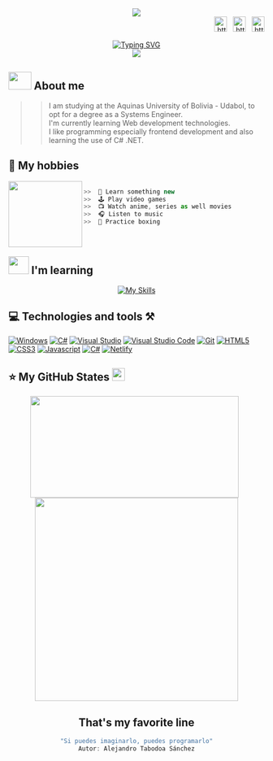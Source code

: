 <div align="center">

  <img src="https://user-images.githubusercontent.com/88981225/211966025-e82f78c5-ed7d-43da-9895-68602c4b4d6a.png"/>
  
</div>

<div align="end">
<a href="https://www.linkedin.com/in/sebastiandurancaballero/" target="_blank" title="LinkedIn" alt="LindkedIn"><img align="center" src="https://raw.githubusercontent.com/rahuldkjain/github-profile-readme-generator/master/src/images/icons/Social/linked-in-alt.svg" alt="https://www.linkedin.com/in/sebastiandurancaballero/" height="30" width="25" /></a> &#160;
<a href="https://www.facebook.com/profile.php?id=100005727317608&mibextid=ZbWKwL" target="_blank" title="Facebook" alt="Facebook"><img align="center" src="https://raw.githubusercontent.com/rahuldkjain/github-profile-readme-generator/master/src/images/icons/Social/facebook.svg" alt="https://www.facebook.com/profile.php?id=100005727317608&mibextid=ZbWKwL" height="30" width="25" /></a> &#160;
<a href="https://www.instagram.com/sebastian_172_duran_/" target="_blank" title="Instagram" alt="Instagram"><img align="center" src="https://raw.githubusercontent.com/rahuldkjain/github-profile-readme-generator/master/src/images/icons/Social/instagram.svg" alt="https://www.instagram.com/sebastian_172_duran_/" height="30" width="25" /></a>
</div></br>

<div align="center">
  <a href="https://git.io/typing-svg"><img src="https://readme-typing-svg.demolab.com?font=Inconsolata&weight=900&size=35&pause=1000&color=F7EC09&center=true&vCenter=true&width=500&height=57&lines=Hi+there%2C+I'm+Sebastian+%F0%9F%91%8B" alt="Typing SVG" /></a>
</div>


<div align="center">
  <img src="https://profile-counter.glitch.me/sebastianDuranC/count.svg?"/>
</div>


## <img src="https://github.com/TheDudeThatCode/TheDudeThatCode/blob/master/Assets/Developer.gif" width="45" height="35"/> About me
>>I am studying at the Aquinas University of Bolivia - Udabol, to opt for a degree as a Systems Engineer.</br>
I'm currently learning Web development technologies. </br>
I like programming especially frontend development and also learning the use of C# .NET. 


## 🔮 My hobbies </br>

<img align="left" width="145" height="130" src="https://user-images.githubusercontent.com/88981225/210670189-9357c1f6-be39-4d21-bda1-9faacb9f3bdd.gif"/>


  ```js
  
 >>  📕 Learn something new
 >>  🕹️ Play video games 
 >>  📺 Watch anime, series as well movies
 >>  🎧 Listen to music
 >>  🥊 Practice boxing

  ```
</br>

## <img src="https://github.com/TheDudeThatCode/TheDudeThatCode/blob/master/Assets/powerup.gif" width="40" height="35"/> I'm learning

<div align="center">
  
  [![My Skills](https://skillicons.dev/icons?i=visualstudio,cs,dotnet,vscode,html,css,js,react,git,github,linux)](https://skillicons.dev)

</div>

## 💻 Technologies and tools ⚒️

[![Windows](https://img.shields.io/badge/Windows-0078D6?style=for-the-badge&logo=windows&logoColor=white)](https://www.microsoft.com/es-es/windows?r=1)
[![C#](https://img.shields.io/badge/C%23-239120?style=for-the-badge&logo=c-sharp&logoColor=white)](https://learn.microsoft.com/en-us/dotnet/csharp/)
[![Visual Studio](https://img.shields.io/badge/Visual_Studio-5C2D91?style=for-the-badge&logo=visual%20studio&logoColor=white)](https://visualstudio.microsoft.com/es/vs/)
[![Visual Studio Code](https://img.shields.io/badge/Visual_Studio_Code-0078D4?style=for-the-badge&logo=visual%20studio%20code&logoColor=white)](https://code.visualstudio.com/)
[![Git](https://img.shields.io/badge/GIT-E44C30?style=for-the-badge&logo=git&logoColor=white)](https://git-scm.com/book/en/v2)
[![HTML5](https://img.shields.io/badge/HTML5-E34F26?style=for-the-badge&logo=html5&logoColor=white)](https://developer.mozilla.org/en-US/docs/Web/HTML)
[![CSS3](https://img.shields.io/badge/CSS3-1572B6?style=for-the-badge&logo=css3&logoColor=white)](https://www.w3schools.com/css/default.asp)
[![Javascript](https://img.shields.io/badge/JavaScript-F7DF1E?style=for-the-badge&logo=javascript&logoColor=black)](https://devdocs.io/javascript/)
[![C#](https://img.shields.io/badge/.NET-5C2D91?style=for-the-badge&logo=.net&logoColor=white)](https://learn.microsoft.com/es-es/dotnet/)
[![Netlify](https://img.shields.io/badge/Netlify-00C7B7?style=for-the-badge&logo=netlify&logoColor=white)](https://www.netlify.com/)

## ⭐ My GitHub States <img src='https://media1.giphy.com/media/du3J3cXyzhj75IOgvA/giphy.gif?cid=ecf05e47x2g034i9pzwtzzsd3xgg2w9nr94t4tflbbgo3008&rid=giphy.gif' width='25' /> 
<div align="center">
<a>
  <img align="center" width="410" height="200" src="https://github-readme-stats.vercel.app/api?username=sebastianDuranC&show_icons=true&theme=codeSTACKr"/>
</a>  
<a>&#160;
  <img align="center" width="400" src="https://github-readme-stats.vercel.app/api/top-langs/?username=sebastianDuranC&theme=gotham&layout=compact"/>
</a>  
</div>

<div align="center">
  
  ## That's my favorite line
  ```js
  "Si puedes imaginarlo, puedes programarlo"
  Autor: Alejandro Tabodoa Sánchez
  ```
<div/>
